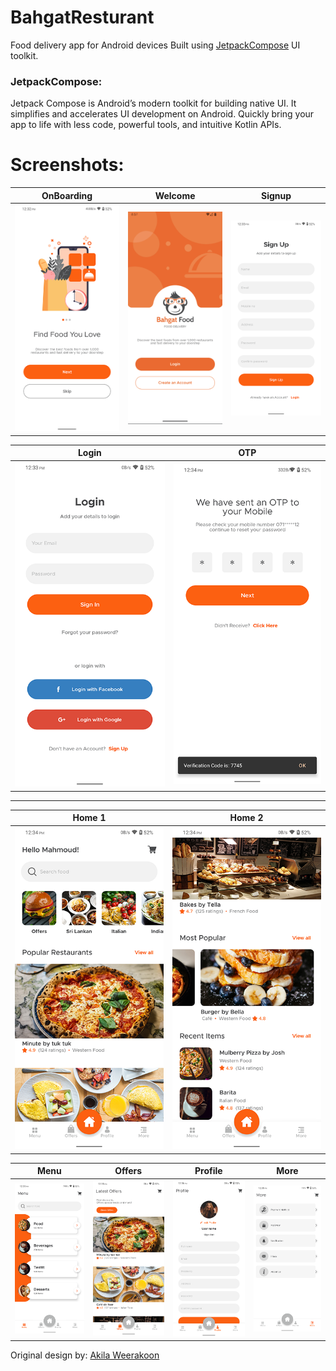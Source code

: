 # BahgatResturant

Food delivery app for Android devices Built using [JetpackCompose](https://developer.android.com/jetpack/compose) UI toolkit.

### JetpackCompose: 

Jetpack Compose is Android’s modern toolkit for building native UI. It simplifies and accelerates UI development on Android. Quickly bring your app to life with less code, powerful tools, and intuitive Kotlin APIs.


# Screenshots: 
|                   OnBoarding                   |                  Welcome                   |                  Signup                  |
|:----------------------------------------------:|:------------------------------------------:|:----------------------------------------:|
| ![onBoarding](screenshots/pageview_screen.png) | ![welcome](screenshots/welcome_screen.png) | ![signup](screenshots/signup_screen.png) |

|                 Login                  |                OTP                 |
|:--------------------------------------:|:----------------------------------:|
| ![login](screenshots/login_screen.png) | ![otp](screenshots/otp_screen.png) |

___

|                 Home 1                  |                 Home 2                  |
|:---------------------------------------:|:---------------------------------------:|
| ![home1](screenshots/home_screen_1.png) | ![home2](screenshots/home_screen_2.png) |

|                 Menu                 |                  Offers                  |                  Profile                  |                 More                 |
|:------------------------------------:|:----------------------------------------:|:-----------------------------------------:|:------------------------------------:|
| ![menu](screenshots/menu_screen.png) | ![offers](screenshots/offers_screen.png) | ![profie](screenshots/profile_screen.png) | ![more](screenshots/more_screen.png) |

Original design by: [Akila Weerakoon](https://www.behance.net/gallery/108639283/Meal-Monkey-Food-delivery-iOS-mobile-application)
